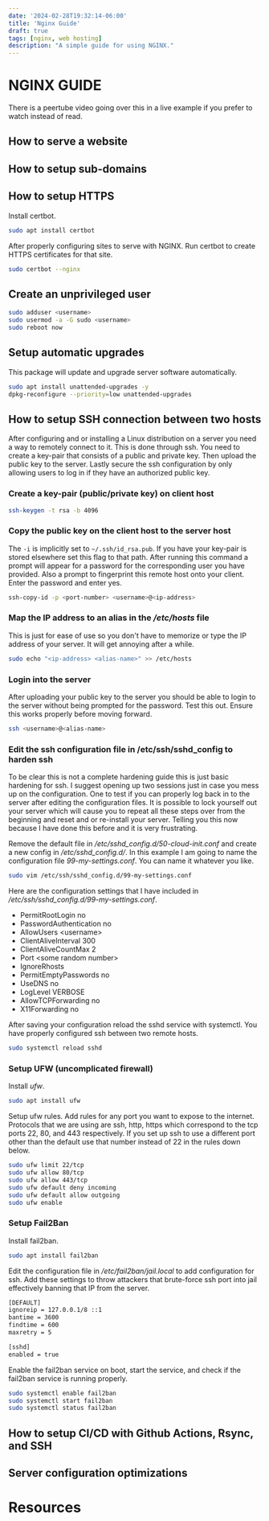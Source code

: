 ```yaml
---
date: '2024-02-28T19:32:14-06:00'
title: 'Nginx Guide'
draft: true
tags: [nginx, web hosting]
description: "A simple guide for using NGINX."
---
```


# NGINX GUIDE
There is a peertube video going over this in a live example if you prefer to watch instead of read.

## How to serve a website

## How to setup sub-domains

## How to setup HTTPS
Install certbot.
```bash
sudo apt install certbot
```

After properly configuring sites to serve with NGINX. Run certbot to create HTTPS certificates for that site.
```bash
sudo certbot --nginx
```

## Create an unprivileged user
```bash
sudo adduser <username>
sudo usermod -a -G sudo <username>
sudo reboot now
```

## Setup automatic upgrades
This package will update and upgrade server software automatically.
```bash
sudo apt install unattended-upgrades -y
dpkg-reconfigure --priority=low unattended-upgrades
```

## How to setup SSH connection between two hosts
After configuring and or installing a Linux distribution on a server you need a way to remotely connect to it. This is done through ssh. You need to create a key-pair that consists of a public and private key. Then upload the public key to the server. Lastly secure the ssh configuration by only allowing users to log in if they have an authorized public key.

### Create a key-pair (public/private key) on client host
```bash
ssh-keygen -t rsa -b 4096
```

### Copy the public key on the client host to the server host
The <code>-i</code> is implicitly set to <code>~/.ssh/id_rsa.pub</code>. If you have your key-pair is stored elsewhere set this flag to that path. After running this command a prompt will appear for a password for the corresponding user you have provided. Also a prompt to fingerprint this remote host onto your client. Enter the password and enter yes.
```bash
ssh-copy-id -p <port-number> <username>@<ip-address>
```

### Map the IP address to an alias in the */etc/hosts* file
This is just for ease of use so you don't have to memorize or type the IP address of your server. It will get annoying after a while.
```bash
sudo echo "<ip-address> <alias-name>" >> /etc/hosts
```

### Login into the server
After uploading your public key to the server you should be able to login to the server without being prompted for the password. Test this out. Ensure this works properly before moving forward.
```bash
ssh <username>@<alias-name>
```

### Edit the ssh configuration file in /etc/ssh/sshd_config to harden ssh
To be clear this is not a complete hardening guide this is just basic hardening for ssh. I suggest opening up two sessions just in case you mess up on the configuration. One to test if you can properly log back in to the server after editing the configuration files. It is possible to lock yourself out your server which will cause you to repeat all these steps over from the beginning and reset and or re-install your server. Telling you this now because I have done this before and it is very frustrating. 

Remove the default file in */etc/sshd_config.d/50-cloud-init.conf* and create a new config in */etc/sshd_config.d/*. In this example I am going to name the configuration file *99-my-settings.conf*. You can name it whatever you like.

```bash
sudo vim /etc/ssh/sshd_config.d/99-my-settings.conf
```


Here are the configuration settings that I have included in */etc/ssh/sshd_config.d/99-my-settings.conf*.
- PermitRootLogin no
- PasswordAuthentication no
- AllowUsers \<username>
- ClientAliveInterval 300
- ClientAliveCountMax 2 
- Port \<some random number>
- IgnoreRhosts
- PermitEmptyPasswords no
- UseDNS no
- LogLevel VERBOSE
- AllowTCPForwarding no
- X11Forwarding no

After saving your configuration reload the sshd service with systemctl. You have properly configured ssh between two remote hosts.
```bash
sudo systemctl reload sshd
```

### Setup UFW (uncomplicated firewall)
Install *ufw*.
```bash
sudo apt install ufw
```

Setup ufw rules. Add rules for any port you want to expose to the internet. Protocols that we are using are ssh, http, https which correspond to the tcp ports 22, 80, and 443 respectively. If you set up ssh to use a different port other than the default use that number instead of 22 in the rules down below.
```bash
sudo ufw limit 22/tcp
sudo ufw allow 80/tcp
sudo ufw allow 443/tcp
sudo ufw default deny incoming
sudo ufw default allow outgoing
sudo ufw enable
```

### Setup Fail2Ban
Install fail2ban.
```bash
sudo apt install fail2ban
```

Edit the configuration file in */etc/fail2ban/jail.local* to add configuration for ssh. Add these settings to throw attackers that brute-force ssh port into jail effectively banning that IP from the server.
```bash
[DEFAULT]
ignoreip = 127.0.0.1/8 ::1
bantime = 3600
findtime = 600
maxretry = 5

[sshd]
enabled = true
```

Enable the fail2ban service on boot, start the service, and check if the fail2ban service is running properly.
```bash
sudo systemctl enable fail2ban
sudo systemctl start fail2ban
sudo systemctl status fail2ban
```

## How to setup CI/CD with Github Actions, Rsync, and SSH

## Server configuration optimizations

# Resources